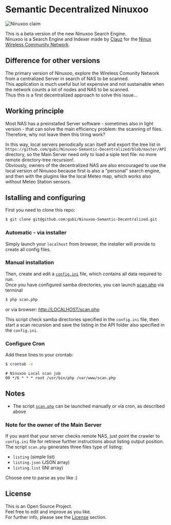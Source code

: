 # Semantic Decentralized Ninuxoo
![Ninuxoo claim](https://raw.github.com/gubi/Ninuxoo-Semantic-Decentralized/master/common/media/img/ninuxoo_claim.png)

This is a beta version of the new Ninuxoo Search Engine.<br />
Ninuxoo is a Search Engine and Indexer made by [Clauz](https://github.com/cl4u2) for the [Ninux Wireless Community Network](https://github.com/ninuxorg).

## Difference for other versions
The primary version of Ninuxoo, explore the Wireless Comunity Network from a centralized Server in search of NAS to be scanned.<br />
This application is much useful but lot expensive and not sustainable when the network counts a lot of nodes and NAS to be scanned.<br />
Thus this is a first decentralized approach to solve this issue...

## Working principle
Most NAS has a preinstalled Server software - sometimes also in light version - that can solve the main efficiency problem: the scanning of files.<br />
Therefore, why not leave them this tiring work?

In this way, local servers periodically scan itself and export the tree list in `https://github.com/gubi/Ninuxoo-Semantic-Decentralized/blob/master/API` directory, so the Main Server need only to load a siple text file: no more remote directory-tree recursion!.<br />
Obviously, owners of the decentralized NAS are also encouraged to use the local version of Ninuxoo because first is also a "personal" search engine, and then with the plugins like the local Meteo map, which works also without Meteo Station sensors.

## Istalling and configuring
First you need to clone this repo:
```bash
$ git clone git@github.com:gubi/Ninuxoo-Semantic-Decentralized.git
```

### Automatic - via installer
Simply launch your `localhost` from browser, the installer will provide to create all config files.

### Manual installation
Then, create and edit a [`config.ini`](./blob/master/config.ini) file, which contains all data required to run.<br />
Once you have configured samba directories, you can launch [scan.php](./blob/master/scan.php) via terminal

```bash
$ php scan.php
```

or via browser: [http://LOCALHOST/scan.php](http://LOCALHOST/scan.php)

This script check samba directories specified in the `config.ini` file, then start a scan recursion and save the listing in the API folder also specified in the `config.ini`.

### Configure Cron
Add these lines to your crontab:
```bash
$ crontab -e
```
```cron
# Ninuxoo Local scan job
00 */6 * * * root /usr/bin/php /var/www/scan.php
```

## Notes
* The script [`scan.php`](https://github.com/gubi/Ninuxoo-Semantic-Decentralized/blob/master/scan.php) can be launched manually or via cron, as described above


### Note for the owner of the Main Server
If you want that your server checks remote NAS, just point the crawler to `config.ini` file for retrieve further instructions about listing output position.<br />
The script `scan.php` generates three files type of listing:
* `listing` (simple list)
* `listing.json` (JSON array)
* `listing.list` (INI array)

Choose one to parse as you like :)


## License
This is an Open Source Project.<br />
Feel free to edit and improve as you like.<br />
For further info, please see the [License](./blob/master/LICENSE) section.
